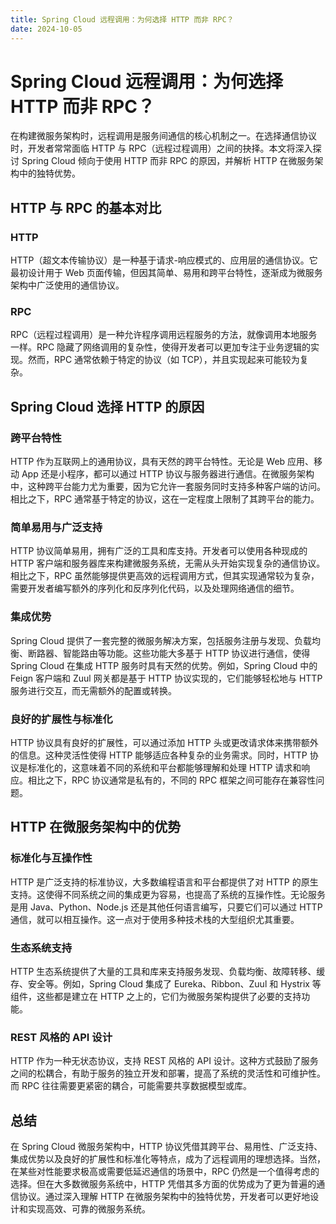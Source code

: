 ```yaml
---
title: Spring Cloud 远程调用：为何选择 HTTP 而非 RPC？
date: 2024-10-05
---
```


# Spring Cloud 远程调用：为何选择 HTTP 而非 RPC？

在构建微服务架构时，远程调用是服务间通信的核心机制之一。在选择通信协议时，开发者常常面临 HTTP 与 RPC（远程过程调用）之间的抉择。本文将深入探讨 Spring Cloud 倾向于使用 HTTP 而非 RPC 的原因，并解析 HTTP 在微服务架构中的独特优势。

## HTTP 与 RPC 的基本对比

### HTTP

HTTP（超文本传输协议）是一种基于请求-响应模式的、应用层的通信协议。它最初设计用于 Web 页面传输，但因其简单、易用和跨平台特性，逐渐成为微服务架构中广泛使用的通信协议。

### RPC

RPC（远程过程调用）是一种允许程序调用远程服务的方法，就像调用本地服务一样。RPC 隐藏了网络调用的复杂性，使得开发者可以更加专注于业务逻辑的实现。然而，RPC 通常依赖于特定的协议（如 TCP），并且实现起来可能较为复杂。

## Spring Cloud 选择 HTTP 的原因

### 跨平台特性

HTTP 作为互联网上的通用协议，具有天然的跨平台特性。无论是 Web 应用、移动 App 还是小程序，都可以通过 HTTP 协议与服务器进行通信。在微服务架构中，这种跨平台能力尤为重要，因为它允许一套服务同时支持多种客户端的访问。相比之下，RPC 通常基于特定的协议，这在一定程度上限制了其跨平台的能力。

### 简单易用与广泛支持

HTTP 协议简单易用，拥有广泛的工具和库支持。开发者可以使用各种现成的 HTTP 客户端和服务器库来构建微服务系统，无需从头开始实现复杂的通信协议。相比之下，RPC 虽然能够提供更高效的远程调用方式，但其实现通常较为复杂，需要开发者编写额外的序列化和反序列化代码，以及处理网络通信的细节。

### 集成优势

Spring Cloud 提供了一套完整的微服务解决方案，包括服务注册与发现、负载均衡、断路器、智能路由等功能。这些功能大多基于 HTTP 协议进行通信，使得 Spring Cloud 在集成 HTTP 服务时具有天然的优势。例如，Spring Cloud 中的 Feign 客户端和 Zuul 网关都是基于 HTTP 协议实现的，它们能够轻松地与 HTTP 服务进行交互，而无需额外的配置或转换。

### 良好的扩展性与标准化

HTTP 协议具有良好的扩展性，可以通过添加 HTTP 头或更改请求体来携带额外的信息。这种灵活性使得 HTTP 能够适应各种复杂的业务需求。同时，HTTP 协议是标准化的，这意味着不同的系统和平台都能够理解和处理 HTTP 请求和响应。相比之下，RPC 协议通常是私有的，不同的 RPC 框架之间可能存在兼容性问题。

## HTTP 在微服务架构中的优势

### 标准化与互操作性

HTTP 是广泛支持的标准协议，大多数编程语言和平台都提供了对 HTTP 的原生支持。这使得不同系统之间的集成更为容易，也提高了系统的互操作性。无论服务是用 Java、Python、Node.js 还是其他任何语言编写，只要它们可以通过 HTTP 通信，就可以相互操作。这一点对于使用多种技术栈的大型组织尤其重要。

### 生态系统支持

HTTP 生态系统提供了大量的工具和库来支持服务发现、负载均衡、故障转移、缓存、安全等。例如，Spring Cloud 集成了 Eureka、Ribbon、Zuul 和 Hystrix 等组件，这些都是建立在 HTTP 之上的，它们为微服务架构提供了必要的支持功能。

### REST 风格的 API 设计

HTTP 作为一种无状态协议，支持 REST 风格的 API 设计。这种方式鼓励了服务之间的松耦合，有助于服务的独立开发和部署，提高了系统的灵活性和可维护性。而 RPC 往往需要更紧密的耦合，可能需要共享数据模型或库。

## 总结

在 Spring Cloud 微服务架构中，HTTP 协议凭借其跨平台、易用性、广泛支持、集成优势以及良好的扩展性和标准化等特点，成为了远程调用的理想选择。当然，在某些对性能要求极高或需要低延迟通信的场景中，RPC 仍然是一个值得考虑的选择。但在大多数微服务系统中，HTTP 凭借其多方面的优势成为了更为普遍的通信协议。通过深入理解 HTTP 在微服务架构中的独特优势，开发者可以更好地设计和实现高效、可靠的微服务系统。

